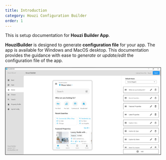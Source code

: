 ```yaml
---
title: Introduction
category: Houzi Configuration Builder
order: 1
---
```


This is setup documentation for **Houzi Builder App**.

**HouziBuilder** is designed to generate **configuration file** for your app. The app is available for Windows and MacOS desktop. This documentation provides the guidance with ease to *generate* or *update/edit* the configuration file of the app.


<!-- ![Houzi app builder for Houzez](../../images/houzi-app-builder-for-houzez.png) -->

<img src="../../images/houzi-app-builder-for-houzez.png" alt="houzi-app-builder-for-houzez" title="houzi-app-builder-for-houzez" border= "1px solid"/>